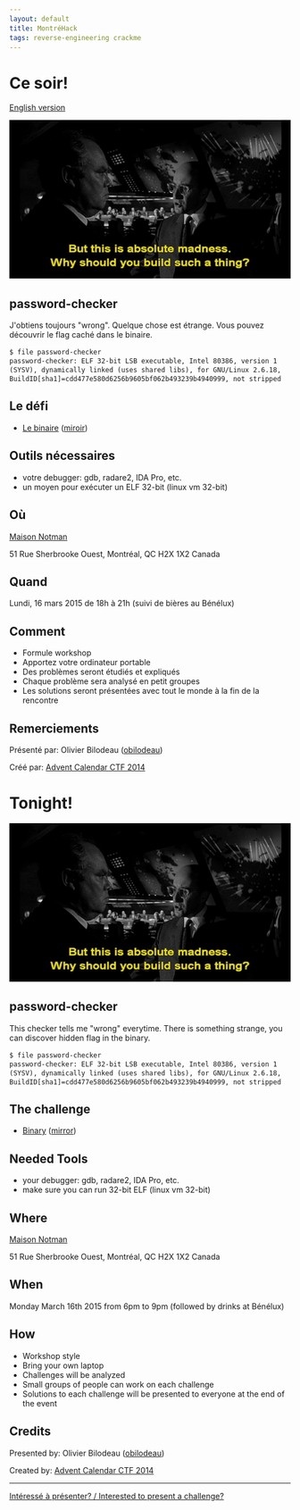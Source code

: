 ```yaml
---
layout: default
title: MontréHack
tags: reverse-engineering crackme
---
```


# Ce soir!
[English version](#english)

![Absolute Madness](/images/15-03_absolute-madness.jpg)

## password-checker

J'obtiens toujours "wrong". Quelque chose est étrange. Vous pouvez découvrir le
flag caché dans le binaire.

    $ file password-checker
    password-checker: ELF 32-bit LSB executable, Intel 80386, version 1 (SYSV), dynamically linked (uses shared libs), for GNU/Linux 2.6.18, BuildID[sha1]=cdd477e580d6256b9605bf062b493239b4940999, not stripped

## Le défi

* [Le binaire](http://adctf2014.katsudon.org/dat/AkgyBathNidfcvKa/password-checker.xz) ([miroir](https://github.com/montrehack/challenges/raw/master/2015-03-16/password-checker.xz))

## Outils nécessaires

* votre debugger: gdb, radare2, IDA Pro, etc.
* un moyen pour exécuter un ELF 32-bit (linux vm 32-bit)

## Où

[Maison Notman](http://notman.org/)

51 Rue Sherbrooke Ouest, Montréal, QC H2X 1X2 Canada

## Quand

Lundi, 16 mars 2015 de 18h à 21h (suivi de bières au Bénélux)

## Comment

* Formule workshop
* Apportez votre ordinateur portable
* Des problèmes seront étudiés et expliqués
* Chaque problème sera analysé en petit groupes
* Les solutions seront présentées avec tout le monde à la fin de la rencontre

## Remerciements

Présenté par: Olivier Bilodeau ([obilodeau](https://twitter.com/obilodeau/))

Créé par: [Advent Calendar CTF 2014](http://adctf2014.katsudon.org/)


<a id="english"></a>
# Tonight!

![Absolute Madness](/images/15-03_absolute-madness.jpg)

## password-checker

This checker tells me "wrong" everytime. There is something strange, you can
discover hidden flag in the binary.

    $ file password-checker
    password-checker: ELF 32-bit LSB executable, Intel 80386, version 1 (SYSV), dynamically linked (uses shared libs), for GNU/Linux 2.6.18, BuildID[sha1]=cdd477e580d6256b9605bf062b493239b4940999, not stripped

## The challenge

* [Binary](http://adctf2014.katsudon.org/dat/AkgyBathNidfcvKa/password-checker.xz) ([mirror](https://github.com/montrehack/challenges/raw/master/2015-03-16/password-checker.xz))

## Needed Tools

* your debugger: gdb, radare2, IDA Pro, etc.
* make sure you can run 32-bit ELF (linux vm 32-bit)

## Where

[Maison Notman](http://notman.org/)

51 Rue Sherbrooke Ouest, Montréal, QC H2X 1X2 Canada

## When

Monday March 16th 2015 from 6pm to 9pm (followed by drinks at Bénélux)

## How

* Workshop style
* Bring your own laptop
* Challenges will be analyzed
* Small groups of people can work on each challenge
* Solutions to each challenge will be presented to everyone at the end of the event

## Credits

Presented by: Olivier Bilodeau ([obilodeau](https://twitter.com/obilodeau/))

Created by: [Advent Calendar CTF 2014](http://adctf2014.katsudon.org/)

<hr/>

[Intéressé à présenter? / Interested to present a challenge?](https://github.com/montrehack/montrehack.github.com/wiki/Present-at-Montrehack)
